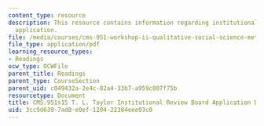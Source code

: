 ```yaml
---
content_type: resource
description: This resource contains information regarding institutional review board
  application.
file: /media/courses/cms-951-workshop-ii-qualitative-social-science-methods-for-media-studies-spring-2015/3cc9d6397ad8e0ef120422384eee93c0_MITCMS_951S15_TaylorIRBApp.pdf
file_type: application/pdf
learning_resource_types:
- Readings
ocw_type: OCWFile
parent_title: Readings
parent_type: CourseSection
parent_uid: c049432a-2e4c-82a4-33b7-a959c807f75b
resourcetype: Document
title: CMS.951s15 T. L. Taylor Institutional Review Board Application Dec 2012
uid: 3cc9d639-7ad8-e0ef-1204-22384eee93c0
---
```

